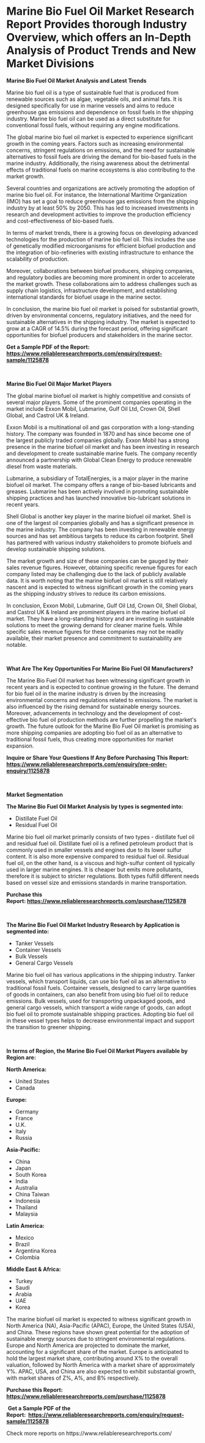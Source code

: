 <p><h1>Marine Bio Fuel Oil Market Research Report Provides thorough Industry Overview, which offers an In-Depth Analysis of Product Trends and New Market Divisions</h1></p><p><strong>Marine Bio Fuel Oil Market Analysis and Latest Trends</strong></p>
<p><p>Marine bio fuel oil is a type of sustainable fuel that is produced from renewable sources such as algae, vegetable oils, and animal fats. It is designed specifically for use in marine vessels and aims to reduce greenhouse gas emissions and dependence on fossil fuels in the shipping industry. Marine bio fuel oil can be used as a direct substitute for conventional fossil fuels, without requiring any engine modifications.</p><p>The global marine bio fuel oil market is expected to experience significant growth in the coming years. Factors such as increasing environmental concerns, stringent regulations on emissions, and the need for sustainable alternatives to fossil fuels are driving the demand for bio-based fuels in the marine industry. Additionally, the rising awareness about the detrimental effects of traditional fuels on marine ecosystems is also contributing to the market growth.</p><p>Several countries and organizations are actively promoting the adoption of marine bio fuel oil. For instance, the International Maritime Organization (IMO) has set a goal to reduce greenhouse gas emissions from the shipping industry by at least 50% by 2050. This has led to increased investments in research and development activities to improve the production efficiency and cost-effectiveness of bio-based fuels.</p><p>In terms of market trends, there is a growing focus on developing advanced technologies for the production of marine bio fuel oil. This includes the use of genetically modified microorganisms for efficient biofuel production and the integration of bio-refineries with existing infrastructure to enhance the scalability of production.</p><p>Moreover, collaborations between biofuel producers, shipping companies, and regulatory bodies are becoming more prominent in order to accelerate the market growth. These collaborations aim to address challenges such as supply chain logistics, infrastructure development, and establishing international standards for biofuel usage in the marine sector.</p><p>In conclusion, the marine bio fuel oil market is poised for substantial growth, driven by environmental concerns, regulatory initiatives, and the need for sustainable alternatives in the shipping industry. The market is expected to grow at a CAGR of 14.5% during the forecast period, offering significant opportunities for biofuel producers and stakeholders in the marine sector.</p></p>
<p><strong>Get a Sample PDF of the Report:&nbsp; <a href="https://www.reliableresearchreports.com/enquiry/request-sample/1125878">https://www.reliableresearchreports.com/enquiry/request-sample/1125878</a></strong></p>
<p>&nbsp;</p>
<p><strong>Marine Bio Fuel Oil Major Market Players</strong></p>
<p><p>The global marine biofuel oil market is highly competitive and consists of several major players. Some of the prominent companies operating in the market include Exxon Mobil, Lubmarine, Gulf Oil Ltd, Crown Oil, Shell Global, and Castrol UK & Ireland.</p><p>Exxon Mobil is a multinational oil and gas corporation with a long-standing history. The company was founded in 1870 and has since become one of the largest publicly traded companies globally. Exxon Mobil has a strong presence in the marine biofuel oil market and has been investing in research and development to create sustainable marine fuels. The company recently announced a partnership with Global Clean Energy to produce renewable diesel from waste materials.</p><p>Lubmarine, a subsidiary of TotalEnergies, is a major player in the marine biofuel oil market. The company offers a range of bio-based lubricants and greases. Lubmarine has been actively involved in promoting sustainable shipping practices and has launched innovative bio-lubricant solutions in recent years.</p><p>Shell Global is another key player in the marine biofuel oil market. Shell is one of the largest oil companies globally and has a significant presence in the marine industry. The company has been investing in renewable energy sources and has set ambitious targets to reduce its carbon footprint. Shell has partnered with various industry stakeholders to promote biofuels and develop sustainable shipping solutions.</p><p>The market growth and size of these companies can be gauged by their sales revenue figures. However, obtaining specific revenue figures for each company listed may be challenging due to the lack of publicly available data. It is worth noting that the marine biofuel oil market is still relatively nascent and is expected to witness significant growth in the coming years as the shipping industry strives to reduce its carbon emissions.</p><p>In conclusion, Exxon Mobil, Lubmarine, Gulf Oil Ltd, Crown Oil, Shell Global, and Castrol UK & Ireland are prominent players in the marine biofuel oil market. They have a long-standing history and are investing in sustainable solutions to meet the growing demand for cleaner marine fuels. While specific sales revenue figures for these companies may not be readily available, their market presence and commitment to sustainability are notable.</p></p>
<p>&nbsp;</p>
<p><strong>What Are The Key Opportunities For Marine Bio Fuel Oil Manufacturers?</strong></p>
<p><p>The Marine Bio Fuel Oil market has been witnessing significant growth in recent years and is expected to continue growing in the future. The demand for bio fuel oil in the marine industry is driven by the increasing environmental concerns and regulations related to emissions. The market is also influenced by the rising demand for sustainable energy sources. Moreover, advancements in technology and the development of cost-effective bio fuel oil production methods are further propelling the market's growth. The future outlook for the Marine Bio Fuel Oil market is promising as more shipping companies are adopting bio fuel oil as an alternative to traditional fossil fuels, thus creating more opportunities for market expansion.</p></p>
<p><strong>Inquire or Share Your Questions If Any Before Purchasing This Report: <a href="https://www.reliableresearchreports.com/enquiry/pre-order-enquiry/1125878">https://www.reliableresearchreports.com/enquiry/pre-order-enquiry/1125878</a></strong></p>
<p>&nbsp;</p>
<p><strong>Market Segmentation</strong></p>
<p><strong>The Marine Bio Fuel Oil Market Analysis by types is segmented into:</strong></p>
<p><ul><li>Distillate Fuel Oil</li><li>Residual Fuel Oil</li></ul></p>
<p><p>Marine bio fuel oil market primarily consists of two types - distillate fuel oil and residual fuel oil. Distillate fuel oil is a refined petroleum product that is commonly used in smaller vessels and engines due to its lower sulfur content. It is also more expensive compared to residual fuel oil. Residual fuel oil, on the other hand, is a viscous and high-sulfur content oil typically used in larger marine engines. It is cheaper but emits more pollutants, therefore it is subject to stricter regulations. Both types fulfill different needs based on vessel size and emissions standards in marine transportation.</p></p>
<p><strong>Purchase this Report:&nbsp;<a href="https://www.reliableresearchreports.com/purchase/1125878">https://www.reliableresearchreports.com/purchase/1125878</a></strong></p>
<p>&nbsp;</p>
<p><strong>The Marine Bio Fuel Oil Market Industry Research by Application is segmented into:</strong></p>
<p><ul><li>Tanker Vessels</li><li>Container Vessels</li><li>Bulk Vessels</li><li>General Cargo Vessels</li></ul></p>
<p><p>Marine bio fuel oil has various applications in the shipping industry. Tanker vessels, which transport liquids, can use bio fuel oil as an alternative to traditional fossil fuels. Container vessels, designed to carry large quantities of goods in containers, can also benefit from using bio fuel oil to reduce emissions. Bulk vessels, used for transporting unpackaged goods, and general cargo vessels, which transport a wide range of goods, can adopt bio fuel oil to promote sustainable shipping practices. Adopting bio fuel oil in these vessel types helps to decrease environmental impact and support the transition to greener shipping.</p></p>
<p>&nbsp;</p>
<p><strong>In terms of Region, the Marine Bio Fuel Oil Market Players available by Region are:</strong></p>
<p>
    <p> <strong> North America: </strong>
        <ul>
            <li>United States</li>
            <li>Canada</li>
        </ul>
        </p> 
    <p> <strong> Europe: </strong>
        <ul>
            <li>Germany</li>
            <li>France</li>
            <li>U.K.</li>
            <li>Italy</li>
            <li>Russia</li>
        </ul>
        </p> 
    <p> <strong> Asia-Pacific: </strong>
        <ul>
            <li>China</li>
            <li>Japan</li>
            <li>South Korea</li>
            <li>India</li>
            <li>Australia</li>
            <li>China Taiwan</li>
            <li>Indonesia</li>
            <li>Thailand</li>
            <li>Malaysia</li>
        </ul>
        </p> 
    <p> <strong> Latin America: </strong>
        <ul>
            <li>Mexico</li>
            <li>Brazil</li>
            <li>Argentina Korea</li>
            <li>Colombia</li>
        </ul>
        </p> 
    <p> <strong> Middle East & Africa: </strong>
        <ul>
            <li>Turkey</li>
            <li>Saudi</li>
            <li>Arabia</li>
            <li>UAE</li>
            <li>Korea</li>
        </ul>
    </p>
    </p>
<p><p>The marine biofuel oil market is expected to witness significant growth in North America (NA), Asia-Pacific (APAC), Europe, the United States (USA), and China. These regions have shown great potential for the adoption of sustainable energy sources due to stringent environmental regulations. Europe and North America are projected to dominate the market, accounting for a significant share of the market. Europe is anticipated to hold the largest market share, contributing around X% to the overall valuation, followed by North America with a market share of approximately Y%. APAC, USA, and China are also expected to exhibit substantial growth, with market shares of Z%, A%, and B% respectively.</p></p>
<p><strong>Purchase this Report: <a href="https://www.reliableresearchreports.com/purchase/1125878">https://www.reliableresearchreports.com/purchase/1125878</a></strong></p>
<p>&nbsp;<strong>Get a Sample PDF of the Report:&nbsp;&nbsp;<a href="https://www.reliableresearchreports.com/enquiry/request-sample/1125878">https://www.reliableresearchreports.com/enquiry/request-sample/1125878</a></strong></p>
<p><strong></strong></p>
<p>Check more reports on https://www.reliableresearchreports.com/</p>